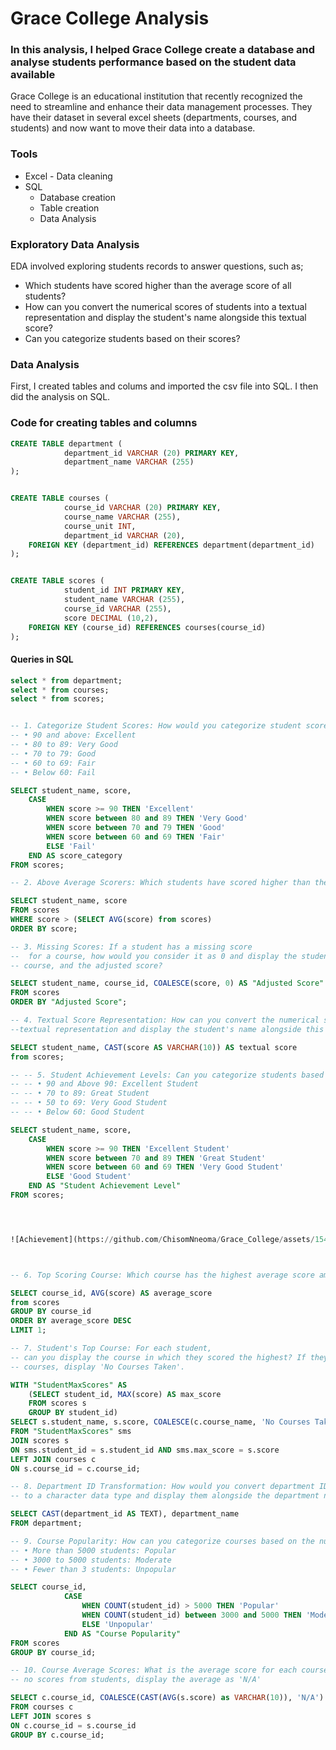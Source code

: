 # Grace College Analysis
### In this analysis, I helped Grace College create a database and analyse students performance based on the student data available
Grace College is an educational institution that recently recognized the need to streamline and enhance their data management processes. They have their dataset in several excel sheets (departments, courses, and students) and now want to move their data into a database.

### Tools
- Excel - Data cleaning
- SQL
  - Database creation
  - Table creation
  - Data Analysis

### Exploratory Data Analysis
EDA involved exploring students records to answer questions, such as;

- Which students have scored higher than the average score of all students?
- How can you convert the numerical scores of students into a textual representation and
display the student's name alongside this textual score?
- Can you categorize students based on their scores?

### Data Analysis

First, I created tables and colums and imported the csv file into SQL. I then did the analysis on SQL.

### Code for creating tables and columns

```sql
CREATE TABLE department (
			department_id VARCHAR (20) PRIMARY KEY,
			department_name VARCHAR (255)
);


CREATE TABLE courses (
			course_id VARCHAR (20) PRIMARY KEY,
			course_name VARCHAR (255),
			course_unit INT,
			department_id VARCHAR (20),
	FOREIGN KEY (department_id) REFERENCES department(department_id)
);


CREATE TABLE scores (
			student_id INT PRIMARY KEY,
			student_name VARCHAR (255),
			course_id VARCHAR (255),
			score DECIMAL (10,2),
	FOREIGN KEY (course_id) REFERENCES courses(course_id)
);
```
#### Queries in SQL

``` SQL
select * from department;
select * from courses;
select * from scores;


-- 1. Categorize Student Scores: How would you categorize student scores into the following?
-- • 90 and above: Excellent
-- • 80 to 89: Very Good
-- • 70 to 79: Good
-- • 60 to 69: Fair
-- • Below 60: Fail

SELECT student_name, score,
	CASE
		WHEN score >= 90 THEN 'Excellent'
		WHEN score between 80 and 89 THEN 'Very Good'
		WHEN score between 70 and 79 THEN 'Good'
		WHEN score between 60 and 69 THEN 'Fair'
		ELSE 'Fail'
	END AS score_category
FROM scores;	

-- 2. Above Average Scorers: Which students have scored higher than the average score of all students?

SELECT student_name, score
FROM scores
WHERE score > (SELECT AVG(score) from scores)
ORDER BY score;

-- 3. Missing Scores: If a student has a missing score
--  for a course, how would you consider it as 0 and display the student's name
-- course, and the adjusted score?

SELECT student_name, course_id, COALESCE(score, 0) AS "Adjusted Score"
FROM scores
ORDER BY "Adjusted Score";

-- 4. Textual Score Representation: How can you convert the numerical scores of students into a 
--textual representation and display the student's name alongside this textual score?

SELECT student_name, CAST(score AS VARCHAR(10)) AS textual score
from scores;

-- -- 5. Student Achievement Levels: Can you categorize students based on their scores as:
-- -- • 90 and Above 90: Excellent Student
-- -- • 70 to 89: Great Student
-- -- • 50 to 69: Very Good Student
-- -- • Below 60: Good Student

SELECT student_name, score,
	CASE
		WHEN score >= 90 THEN 'Excellent Student'
		WHEN score between 70 and 89 THEN 'Great Student'
		WHEN score between 60 and 69 THEN 'Very Good Student'
		ELSE 'Good Student'
	END AS "Student Achievement Level"
FROM scores;




![Achievement](https://github.com/ChisomNneoma/Grace_College/assets/154308780/bcc21e57-e4d0-4ee3-ae9a-c86800d2628e)



-- 6. Top Scoring Course: Which course has the highest average score among all courses?

SELECT course_id, AVG(score) AS average_score
from scores
GROUP BY course_id 
ORDER BY average_score DESC
LIMIT 1;

-- 7. Student's Top Course: For each student,
-- can you display the course in which they scored the highest? If they haven't taken any
-- courses, display 'No Courses Taken'.

WITH "StudentMaxScores" AS 
	(SELECT student_id, MAX(score) AS max_score
	FROM scores s
	GROUP BY student_id)
SELECT s.student_name, s.score, COALESCE(c.course_name, 'No Courses Taken') AS top_courses
FROM "StudentMaxScores" sms
JOIN scores s
ON sms.student_id = s.student_id AND sms.max_score = s.score
LEFT JOIN courses c
ON s.course_id = c.course_id;

-- 8. Department ID Transformation: How would you convert department IDs
-- to a character data type and display them alongside the department names?

SELECT CAST(department_id AS TEXT), department_name
FROM department;

-- 9. Course Popularity: How can you categorize courses based on the number of students who have taken them? Categories are:
-- • More than 5000 students: Popular
-- • 3000 to 5000 students: Moderate
-- • Fewer than 3 students: Unpopular

SELECT course_id,
	 		CASE	
				WHEN COUNT(student_id) > 5000 THEN 'Popular'
				WHEN COUNT(student_id) between 3000 and 5000 THEN 'Moderate'
				ELSE 'Unpopular'
			END AS "Course Popularity"
FROM scores
GROUP BY course_id;

-- 10. Course Average Scores: What is the average score for each course? If a course has 
-- no scores from students, display the average as 'N/A'

SELECT c.course_id, COALESCE(CAST(AVG(s.score) as VARCHAR(10)), 'N/A') AS average_score
FROM courses c
LEFT JOIN scores s
ON c.course_id = s.course_id
GROUP BY c.course_id;

```

